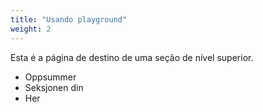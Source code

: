 ```yaml
---
title: "Usando playground"
weight: 2
---
```


Esta é a página de destino de uma seção de nível superior.

* Oppsummer
* Seksjonen din
* Her
